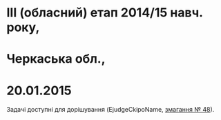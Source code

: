 # ІІІ (обласний) етап 2014/15 навч. року, 
# Черкаська обл., 
# 20.01.2015

Задачі доступні для дорішування (EjudgeCkipoName, [змагання № 48](https://ejudge.ckipo.edu.ua/cgi-bin/new-register?contest_id=48)).﻿

